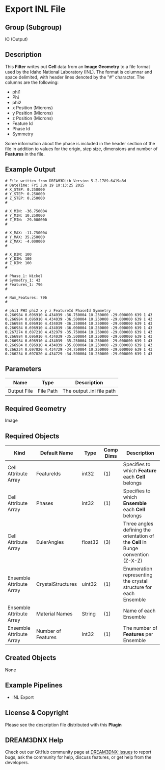 # Export INL File

## Group (Subgroup)

IO (Output)

## Description

This **Filter** writes out **Cell** data from an **Image Geometry** to a file format used by the Idaho National Laboratory (INL).  The format is columnar and space delimited, with header lines denoted by the "#" character. The columns are the following:

- phi1
- Phi
- phi2
- x Position (Microns)
- y Position (Microns)
- z Position (Microns)
- Feature Id
- Phase Id
- Symmetry

Some information about the phase is included in the header section of the file in addition to values for the origin, step size, dimensions and number of **Features** in the file.

## Example Output

    # File written from DREAM3DLib Version 5.2.1789.6419a8d
    # DateTime: Fri Jun 19 10:13:25 2015
    # X_STEP: 0.250000
    # Y_STEP: 0.250000
    # Z_STEP: 0.250000
    #

    # X_MIN: -36.750004
    # Y_MIN: 10.250000
    # Z_MIN: -29.000000
    #

    # X_MAX: -11.750004
    # Y_MAX: 35.250000
    # Z_MAX: -4.000000
    #

    # X_DIM: 100
    # Y_DIM: 100
    # Z_DIM: 100
    #

    # Phase_1: Nickel 
    # Symmetry_1: 43
    # Features_1: 796
    #

    # Num_Features: 796 
    #

    # phi1 PHI phi2 x y z FeatureId PhaseId Symmetry
    0.266984 0.696910 4.434039 -36.750004 10.250000 -29.000000 639 1 43
    0.266984 0.696910 4.434039 -36.500004 10.250000 -29.000000 639 1 43
    0.266984 0.696910 4.434039 -36.250004 10.250000 -29.000000 639 1 43
    0.266984 0.696910 4.434039 -36.000004 10.250000 -29.000000 639 1 43
    0.267274 0.697210 4.432979 -35.750004 10.250000 -29.000000 639 1 43
    0.266984 0.696910 4.434039 -35.500004 10.250000 -29.000000 639 1 43
    0.266984 0.696910 4.434039 -35.250004 10.250000 -29.000000 639 1 43
    0.266984 0.696910 4.434039 -35.000004 10.250000 -29.000000 639 1 43
    0.266234 0.697020 4.434729 -34.750004 10.250000 -29.000000 639 1 43
    0.266234 0.697020 4.434729 -34.500004 10.250000 -29.000000 639 1 43

## Parameters

| Name | Type | Description |
|------------|------| --------------------------------- |
| Output File | File Path | The output .inl file path |

## Required Geometry

Image

## Required Objects

| Kind                      | Default Name | Type     | Comp Dims | Description                                 |
|---------------------------|--------------|----------|--------|---------------------------------------------|
| Cell Attribute Array | FeatureIds | int32 | (1) | Specifies to which **Feature** each **Cell** belongs |
| Cell Attribute Array | Phases | int32 | (1) | Specifies to which **Ensemble** each **Cell** belongs |
| Cell Attribute Array | EulerAngles | float32 | (3) | Three angles defining the orientation of the **Cell** in Bunge convention (Z-X-Z) |
| Ensemble Attribute Array | CrystalStructures | uint32 | (1) | Enumeration representing the crystal structure for each Ensemble |
| Ensemble Attribute Array | Material Names | String | (1)  | Name of each Ensemble |
| Ensemble Attribute Array | Number of Features | int32 | (1) | The number of **Features** per Ensemble |

## Created Objects

None

## Example Pipelines

- INL Export

## License & Copyright

Please see the description file distributed with this **Plugin**

## DREAM3DNX Help

Check out our GitHub community page at [DREAM3DNX-Issues](https://github.com/BlueQuartzSoftware/DREAM3DNX-Issues) to report bugs, ask the community for help, discuss features, or get help from the developers.

